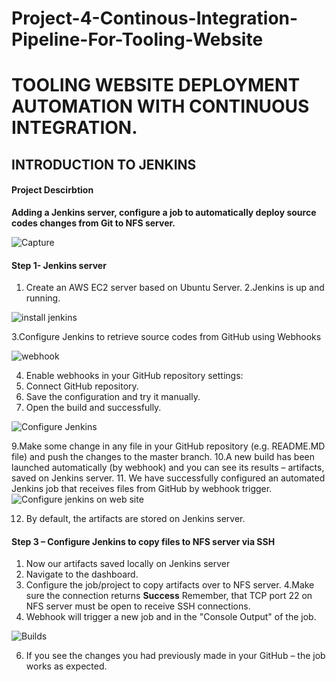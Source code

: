 # Project-4-Continous-Integration-Pipeline-For-Tooling-Website

# TOOLING WEBSITE DEPLOYMENT AUTOMATION WITH CONTINUOUS INTEGRATION. 
## INTRODUCTION TO JENKINS

#### Project Descirbtion
**Adding a Jenkins server, configure a job to automatically deploy source codes changes from Git to NFS server.**

![Capture](https://user-images.githubusercontent.com/74002629/184101792-3c29fba2-78dd-4333-8aee-3385c605ecf1.PNG)

#### Step 1- Jenkins server
1. Create an AWS EC2 server based on Ubuntu Server.
2.Jenkins is up and running.

![install jenkins](https://github.com/Hatem-sudo/Project-4-Continous-Integration-Pipeline-For-Tooling-Website/assets/113099054/c0700a46-43c2-4029-9281-1e8b360edd45)

3.Configure Jenkins to retrieve source codes from GitHub using Webhooks

![webhook](https://github.com/Hatem-sudo/Project-4-Continous-Integration-Pipeline-For-Tooling-Website/assets/113099054/070bad05-bfad-4876-936f-1bbe3ab58ea1)

4. Enable webhooks in your GitHub repository settings: 
5. Connect GitHub repository.
5. Save the configuration and try it manually.
7. Open the build and successfully.
   
![Configure Jenkins](https://github.com/Hatem-sudo/Project-4-Continous-Integration-Pipeline-For-Tooling-Website/assets/113099054/75e469b4-1641-4441-a142-362e830b77b1)


9.Make some change in any file in your GitHub repository (e.g. README.MD file) and push the changes to the master branch.
10.A new build has been launched automatically (by webhook) and you can see its results – artifacts, saved on Jenkins server.
11. We have successfully configured an automated Jenkins job that receives files from GitHub by webhook trigger.
![Configure jenkins on web site](https://github.com/Hatem-sudo/Project-4-Continous-Integration-Pipeline-For-Tooling-Website/assets/113099054/fbbf1dff-cc10-429f-9331-258590d5a3a0)

12. By default, the artifacts are stored on Jenkins server.

#### Step 3 – Configure Jenkins to copy files to NFS server via SSH
1. Now our artifacts saved locally on Jenkins server
2. Navigate to the dashboard.
3. Configure the job/project to copy artifacts over to NFS server.
4.Make sure the connection returns **Success** Remember, that TCP port 22 on NFS server must be open to receive SSH connections.
5. Webhook will trigger a new job and in the "Console Output" of the job.
   
![Builds](https://github.com/Hatem-sudo/Project-4-Continous-Integration-Pipeline-For-Tooling-Website/assets/113099054/fe998f43-7835-4f77-a1e3-20fe6e75de21)

6. If you see the changes you had previously made in your GitHub – the job works as expected.





